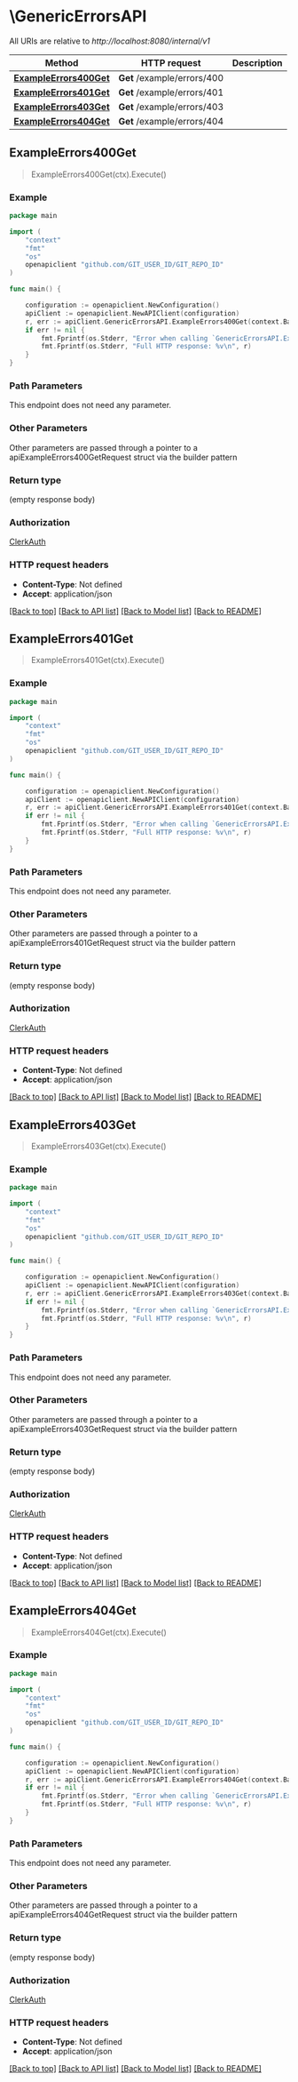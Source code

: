 # \GenericErrorsAPI

All URIs are relative to *http://localhost:8080/internal/v1*

Method | HTTP request | Description
------------- | ------------- | -------------
[**ExampleErrors400Get**](GenericErrorsAPI.md#ExampleErrors400Get) | **Get** /example/errors/400 | 
[**ExampleErrors401Get**](GenericErrorsAPI.md#ExampleErrors401Get) | **Get** /example/errors/401 | 
[**ExampleErrors403Get**](GenericErrorsAPI.md#ExampleErrors403Get) | **Get** /example/errors/403 | 
[**ExampleErrors404Get**](GenericErrorsAPI.md#ExampleErrors404Get) | **Get** /example/errors/404 | 



## ExampleErrors400Get

> ExampleErrors400Get(ctx).Execute()





### Example

```go
package main

import (
	"context"
	"fmt"
	"os"
	openapiclient "github.com/GIT_USER_ID/GIT_REPO_ID"
)

func main() {

	configuration := openapiclient.NewConfiguration()
	apiClient := openapiclient.NewAPIClient(configuration)
	r, err := apiClient.GenericErrorsAPI.ExampleErrors400Get(context.Background()).Execute()
	if err != nil {
		fmt.Fprintf(os.Stderr, "Error when calling `GenericErrorsAPI.ExampleErrors400Get``: %v\n", err)
		fmt.Fprintf(os.Stderr, "Full HTTP response: %v\n", r)
	}
}
```

### Path Parameters

This endpoint does not need any parameter.

### Other Parameters

Other parameters are passed through a pointer to a apiExampleErrors400GetRequest struct via the builder pattern


### Return type

 (empty response body)

### Authorization

[ClerkAuth](../README.md#ClerkAuth)

### HTTP request headers

- **Content-Type**: Not defined
- **Accept**: application/json

[[Back to top]](#) [[Back to API list]](../README.md#documentation-for-api-endpoints)
[[Back to Model list]](../README.md#documentation-for-models)
[[Back to README]](../README.md)


## ExampleErrors401Get

> ExampleErrors401Get(ctx).Execute()





### Example

```go
package main

import (
	"context"
	"fmt"
	"os"
	openapiclient "github.com/GIT_USER_ID/GIT_REPO_ID"
)

func main() {

	configuration := openapiclient.NewConfiguration()
	apiClient := openapiclient.NewAPIClient(configuration)
	r, err := apiClient.GenericErrorsAPI.ExampleErrors401Get(context.Background()).Execute()
	if err != nil {
		fmt.Fprintf(os.Stderr, "Error when calling `GenericErrorsAPI.ExampleErrors401Get``: %v\n", err)
		fmt.Fprintf(os.Stderr, "Full HTTP response: %v\n", r)
	}
}
```

### Path Parameters

This endpoint does not need any parameter.

### Other Parameters

Other parameters are passed through a pointer to a apiExampleErrors401GetRequest struct via the builder pattern


### Return type

 (empty response body)

### Authorization

[ClerkAuth](../README.md#ClerkAuth)

### HTTP request headers

- **Content-Type**: Not defined
- **Accept**: application/json

[[Back to top]](#) [[Back to API list]](../README.md#documentation-for-api-endpoints)
[[Back to Model list]](../README.md#documentation-for-models)
[[Back to README]](../README.md)


## ExampleErrors403Get

> ExampleErrors403Get(ctx).Execute()





### Example

```go
package main

import (
	"context"
	"fmt"
	"os"
	openapiclient "github.com/GIT_USER_ID/GIT_REPO_ID"
)

func main() {

	configuration := openapiclient.NewConfiguration()
	apiClient := openapiclient.NewAPIClient(configuration)
	r, err := apiClient.GenericErrorsAPI.ExampleErrors403Get(context.Background()).Execute()
	if err != nil {
		fmt.Fprintf(os.Stderr, "Error when calling `GenericErrorsAPI.ExampleErrors403Get``: %v\n", err)
		fmt.Fprintf(os.Stderr, "Full HTTP response: %v\n", r)
	}
}
```

### Path Parameters

This endpoint does not need any parameter.

### Other Parameters

Other parameters are passed through a pointer to a apiExampleErrors403GetRequest struct via the builder pattern


### Return type

 (empty response body)

### Authorization

[ClerkAuth](../README.md#ClerkAuth)

### HTTP request headers

- **Content-Type**: Not defined
- **Accept**: application/json

[[Back to top]](#) [[Back to API list]](../README.md#documentation-for-api-endpoints)
[[Back to Model list]](../README.md#documentation-for-models)
[[Back to README]](../README.md)


## ExampleErrors404Get

> ExampleErrors404Get(ctx).Execute()





### Example

```go
package main

import (
	"context"
	"fmt"
	"os"
	openapiclient "github.com/GIT_USER_ID/GIT_REPO_ID"
)

func main() {

	configuration := openapiclient.NewConfiguration()
	apiClient := openapiclient.NewAPIClient(configuration)
	r, err := apiClient.GenericErrorsAPI.ExampleErrors404Get(context.Background()).Execute()
	if err != nil {
		fmt.Fprintf(os.Stderr, "Error when calling `GenericErrorsAPI.ExampleErrors404Get``: %v\n", err)
		fmt.Fprintf(os.Stderr, "Full HTTP response: %v\n", r)
	}
}
```

### Path Parameters

This endpoint does not need any parameter.

### Other Parameters

Other parameters are passed through a pointer to a apiExampleErrors404GetRequest struct via the builder pattern


### Return type

 (empty response body)

### Authorization

[ClerkAuth](../README.md#ClerkAuth)

### HTTP request headers

- **Content-Type**: Not defined
- **Accept**: application/json

[[Back to top]](#) [[Back to API list]](../README.md#documentation-for-api-endpoints)
[[Back to Model list]](../README.md#documentation-for-models)
[[Back to README]](../README.md)

